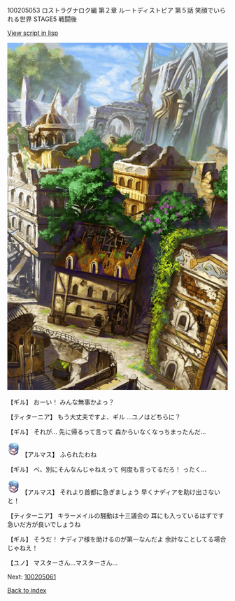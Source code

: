100205053 ロストラグナロク編 第２章 ルートディストピア 第５話 笑顔でいられる世界 STAGE5 戦闘後

[View script in lisp](../scripts/100205053.txt)

![ghost_town2.png](../images/backgrounds/ghost_town2.png)

【ギル】
おーい！
みんな無事かよっ？

【ティターニア】
もう大丈夫ですよ、ギル
…ユノはどちらに？

【ギル】
それが…
先に帰るって言って
森からいなくなっちまったんだ…

<img src="../images/units/3103811.png" alt="3103811.png" height="34"/>
【アルマス】
ふられたわね

【ギル】
べ、別にそんなんじゃねえって
何度も言ってるだろ！
ったく…

<img src="../images/units/3103811.png" alt="3103811.png" height="34"/>
【アルマス】
それより首都に急ぎましょう
早くナディアを助け出さないと！

【ティターニア】
キラーメイルの騒動は十三議会の
耳にも入っているはずです
急いだ方が良いでしょうね

【ギル】
そうだ！
ナディア様を助けるのが第一なんだよ
余計なことしてる場合じゃねえ！

【ユノ】
マスターさん…マスターさん…


Next: [100205061](100205061.md)

[Back to index](index.md)
